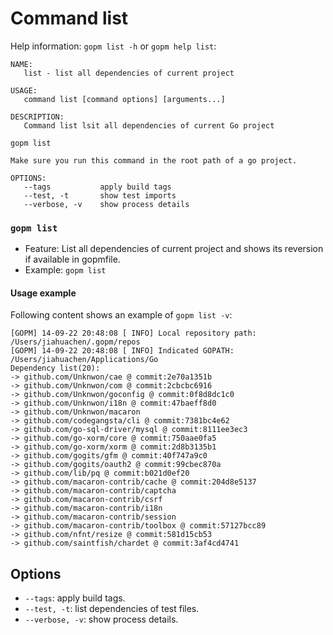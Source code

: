 Command list
============

Help information: `gopm list -h` or `gopm help list`:

```
NAME:
   list - list all dependencies of current project

USAGE:
   command list [command options] [arguments...]

DESCRIPTION:
   Command list lsit all dependencies of current Go project

gopm list

Make sure you run this command in the root path of a go project.

OPTIONS:
   --tags 			apply build tags
   --test, -t		show test imports
   --verbose, -v	show process details
```
   
### `gopm list`

- Feature: List all dependencies of current project and shows its reversion if available in gopmfile.
- Example: `gopm list`

#### Usage example

Following content shows an example of `gopm list -v`:

```
[GOPM] 14-09-22 20:48:08 [ INFO] Local repository path: /Users/jiahuachen/.gopm/repos
[GOPM] 14-09-22 20:48:08 [ INFO] Indicated GOPATH: /Users/jiahuachen/Applications/Go
Dependency list(20):
-> github.com/Unknwon/cae @ commit:2e70a1351b
-> github.com/Unknwon/com @ commit:2cbcbc6916
-> github.com/Unknwon/goconfig @ commit:0f8d8dc1c0
-> github.com/Unknwon/i18n @ commit:47baeff8d0
-> github.com/Unknwon/macaron
-> github.com/codegangsta/cli @ commit:7381bc4e62
-> github.com/go-sql-driver/mysql @ commit:8111ee3ec3
-> github.com/go-xorm/core @ commit:750aae0fa5
-> github.com/go-xorm/xorm @ commit:2d8b3135b1
-> github.com/gogits/gfm @ commit:40f747a9c0
-> github.com/gogits/oauth2 @ commit:99cbec870a
-> github.com/lib/pq @ commit:b021d0ef20
-> github.com/macaron-contrib/cache @ commit:204d8e5137
-> github.com/macaron-contrib/captcha
-> github.com/macaron-contrib/csrf
-> github.com/macaron-contrib/i18n
-> github.com/macaron-contrib/session
-> github.com/macaron-contrib/toolbox @ commit:57127bcc89
-> github.com/nfnt/resize @ commit:581d15cb53
-> github.com/saintfish/chardet @ commit:3af4cd4741
```

## Options

- `--tags`: apply build tags.
- `--test, -t`: list dependencies of test files.
- `--verbose, -v`: show process details.